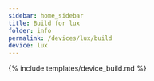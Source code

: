 ```yaml
---
sidebar: home_sidebar
title: Build for lux
folder: info
permalink: /devices/lux/build
device: lux
---
```

{% include templates/device_build.md %}
